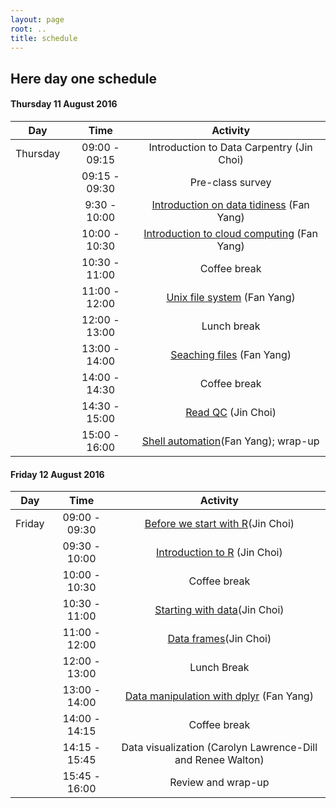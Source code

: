 ```yaml
---
layout: page
root: ..
title: schedule
---
```


## Here day one schedule
#### <a name="22"></a> Thursday 11 August 2016
| Day | Time       | Activity        | 
| ------------- |:-------------:| :-----:|
| Thursday | 09:00 - 09:15    | Introduction to Data Carpentry (Jin Choi)| 
| | 09:15 - 09:30	| Pre-class survey|
| | 9:30 - 10:00	| [Introduction on data tidiness](http://www.datacarpentry.org/2015-08-24-ISU/lessons/00-intro-to-data-tidy.html) (Fan Yang)|
| | 10:00 - 10:30 |	[Introduction to cloud computing](https://github.com/datacarpentry/2015-08-24-ISU/blob/gh-pages/lessons/0.cloud-introduction.Rmd) (Fan Yang) |
| | 10:30 - 11:00 |	Coffee break|
| | 11:00 - 12:00	| [Unix file system](http://www.datacarpentry.org/2015-08-24-ISU/lessons/04_the_filesystem.html) (Fan Yang)|
| | 12:00 - 13:00	| Lunch break|
| | 13:00 - 14:00	| [Seaching files](http://www.datacarpentry.org/2015-08-24-ISU/lessons/05_searching_files.html) (Fan Yang)|
| | 14:00 - 14:30	| Coffee break|
| | 14:30 - 15:00	| [Read QC](http://www.datacarpentry.org/2015-08-24-ISU/lessons/06-readQC.html) (Jin Choi)|
| | 15:00 - 16:00	| [Shell automation](http://www.datacarpentry.org/2015-08-24-ISU/lessons/08-automating_a_workflow.html)(Fan Yang); wrap-up|

#### <a name="23"></a> Friday 12 August 2016
| Day | Time       | Activity        | 
| ------------- |:-------------:| :-----:|
| Friday | 09:00 - 09:30		| [Before we start with R](http://tracykteal.github.io/R-genomics/00-before-we-start.html)(Jin Choi)|
| | 09:30 - 10:00		| [Introduction to R](http://tracykteal.github.io/R-genomics/01-intro-to-R.html) (Jin Choi)|
| | 10:00 - 10:30		| Coffee break|
| | 10:30 - 11:00		| [Starting with data](http://tracykteal.github.io/R-genomics/02-starting-with-data.html)(Jin Choi)|
| | 11:00 - 12:00		| [Data frames](http://tracykteal.github.io/R-genomics/03-data-frames.html)(Jin Choi)|
| | 12:00 - 13:00		| Lunch Break|
| | 13:00 - 14:00		| [Data manipulation with dplyr](http://tracykteal.github.io/R-genomics/04-dplyr.html) (Fan Yang)|
| | 14:00 - 14:15		| Coffee break|
| | 14:15 - 15:45		| Data visualization (Carolyn Lawrence-Dill and Renee Walton)|
| | 15:45 - 16:00		| Review and wrap-up|
